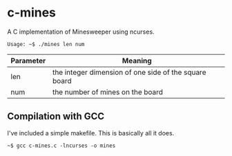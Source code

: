 # c-mines
A C implementation of Minesweeper using ncurses. 

```
Usage: ~$ ./mines len num
```

| Parameter | Meaning |
| --------- | ------- |
| len       | the integer dimension of one side of the square board |
| num       | the number of mines on the board |

## Compilation with GCC
I've included a simple makefile. This is basically all it does. 
```
~$ gcc c-mines.c -lncurses -o mines
```
